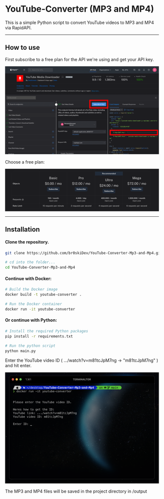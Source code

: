 # YouTube-Converter (MP3 and MP4)
This is a simple Python script to convert YouTube videos to MP3 and MP4 via RapidAPI.

---

## How to use

First subscribe to a free plan for the API we're using and get your API key.

![Alt-Text](github-files/Screenshot2.png)

Choose a free plan:

![Alt-Text](github-files/Screenshot3.png)

---
## Installation

#### Clone the repository.

```bash
git clone https://github.com/br0skiDev/YouTube-Converter-Mp3-and-Mp4.git
```

```bash
# cd into the folder...
cd YouTube-Converter-Mp3-and-Mp4
```

#### Continue with Docker:

```bash
# Build the Docker image
docker build -t youtube-converter .
```

```bash
# Run the Docker container
docker run -it youtube-converter
```

#### Or continue with Python:

```bash
# Install the required Python packages
pip install -r requirements.txt
```

```bash
# Run the python script
python main.py  
```


Enter the YouTube video ID ( .../watch?v=m81tcJpM7ng -> "m81tcJpM7ng" ) and hit enter.

![Alt-Text](github-files/Screenshot.png)

The MP3 and MP4 files will be saved in the project directory in /output

